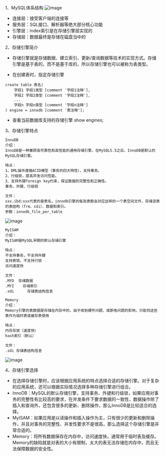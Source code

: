 1、MySQL体系结构
![image](https://github.com/whitemousetl/whitemousetl.github.io/assets/67313669/91dba447-1b5a-4679-aae9-2967b5cf5dc5)

- 连接层：接受客户端的连接等
- 服务层：SQL接口、解析器等绝大部分核心功能
- 引擎层：index索引是在存储引擎层实现的
- 存储层：数据最终是存储在磁盘当中的


2、存储引擎简介

- 存储引擎就是存储数据、建立索引、更新/查询数据等技术的实现方式。存储引擎是基于表的，而不是基于库的，所以存储引擎也可以被称为表类型。

- 在创建表时，指定存储引擎

```
create table 表名(
    字段1 字段1类型 [comment '字段1注释'],
    字段2 字段2类型 [comment '字段2注释'],
    ...
    字段n 字段n类型 [comment '字段n注释']
) engine = innodb [comment '表注释'];
```


- 查看当前数据库支持的存储引擎
show engines;

3、存储引擎特点
```
InnoDB
介绍：
InnoDB是一种兼顾高可靠性和高性能的通用存储引擎，在MySQL5.5之后，InnoDB是默认的MySQL存储引擎。

特点：
1、DML操作遵循ACID模型（事务的四大特性），支持事务。
2、行级锁，提高并发访问性能。
3、支持外键foreign key约束，保证数据的完整性和正确性。
事务、外键、行级锁

文件：
xxx.ibd:xxx代表的是表名，innodb引擎的每张表都会对应这样的一个表空间文件，存储该表的表结构（frm、sdi）、数据和索引。
参数：innodb_file_per_table
```
![image](https://github.com/whitemousetl/whitemousetl.github.io/assets/67313669/a8861423-78e2-4d86-903d-6c96e79d641f)

```
MyISAM
介绍：
MyISAM是MySQL早期的默认存储引擎

特点：
不支持事务，不支持外键
支持表锁，不支持行锁
访问速度快

文件：
.MYD  存储数据
.MYI    存储索引
.sdi      存储表结构信息
```

```
Memory
介绍：
Memory引擎的表数据是存储在内存中的，由于收到硬件问题、或断电问题的影响，只能将这些表作为临时表或缓存表使用

特点：
内存存放（速度快）
hash索引（默认）

文件：
.sdi 存储表结构信息
```

![image](https://github.com/whitemousetl/whitemousetl.github.io/assets/67313669/3d007cc5-05d4-40ae-92c1-99e8ff305405)

4、存储引擎选择
- 在选择存储引擎时，应该根据应用系统的特点选择合适的存储引擎。对于复杂的应用系统，还可以根据实际情况选择多种存储引擎进行组合。
- InnoDB：MySQL的默认存储引擎，支持事务、外键和行级锁，如果应用对事务的完整性有比较高的要求，在并发条件下要求数据的一致性，数据操作除了插入和查询外，还包含很多的更新、删除操作，那么InnoDB是比较适合的选择。
- MyISAM：如果应用是以读操作和插入操作为主，只有很少的更新和删除操作，并且对事务的完整性、并发性要求不是很高，那么选择这个存储引擎是非常合适的。
- Memory：将所有数据保存在内存中，访问速度快，通常用于临时表及缓存。Memory的缺陷就是对表的大小有限制，太大的表无法存储在内存中，而且无法保障数据的安全性。